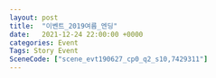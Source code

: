 ```yaml
---
layout: post
title:  "이벤트_2019여름_엔딩"
date:   2021-12-24 22:00:00 +0000
categories: Event
Tags: Story Event
SceneCode: ["scene_evt190627_cp0_q2_s10,7429311"]
---
```

